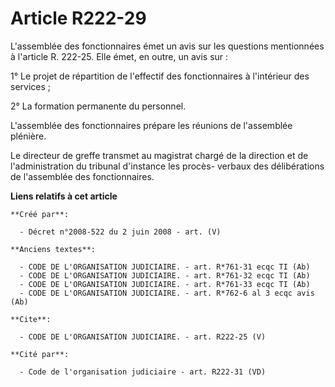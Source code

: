# Article R222-29

L'assemblée des fonctionnaires émet un avis sur les questions mentionnées à l'article R. 222-25. Elle émet, en outre, un avis
sur : 

1° Le projet de répartition de l'effectif des fonctionnaires à l'intérieur des services ; 

2° La formation permanente du personnel.

L'assemblée des fonctionnaires prépare les réunions de l'assemblée plénière. 

Le directeur de greffe transmet au magistrat chargé de la direction et de l'administration du tribunal d'instance les procès-
verbaux des délibérations de l'assemblée des fonctionnaires.

**Liens relatifs à cet article**

	**Créé par**:

	  - Décret n°2008-522 du 2 juin 2008 - art. (V)

	**Anciens textes**:

	  - CODE DE L'ORGANISATION JUDICIAIRE. - art. R*761-31 ecqc TI (Ab)
	  - CODE DE L'ORGANISATION JUDICIAIRE. - art. R*761-32 ecqc TI (Ab)
	  - CODE DE L'ORGANISATION JUDICIAIRE. - art. R*761-33 ecqc TI (Ab)
	  - CODE DE L'ORGANISATION JUDICIAIRE. - art. R*762-6 al 3 ecqc avis (Ab)

	**Cite**:

	  - CODE DE L'ORGANISATION JUDICIAIRE. - art. R222-25 (V)

	**Cité par**:

	  - Code de l'organisation judiciaire - art. R222-31 (VD)
